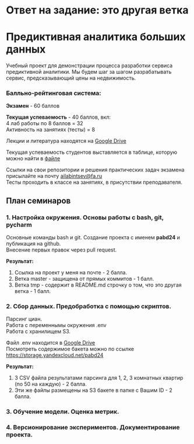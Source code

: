 # Ответ на задание: это другая ветка
# Предиктивная аналитика больших данных

Учебный проект для демонстрации процесса разработки сервиса предиктивной аналитики.
Мы будем шаг за шагом разрабатывать сервис, предсказывающий цены на недвижимость.

### Балльно-рейтинговая система:

**Экзамен** - 60 баллов

**Текущая успеваемость** - 40 баллов, вкл:  
4 лаб работы по 8 баллов = 32  
Активность на занятиях (тесты) = 8

Лекции и литература находятся
на [Google Drive](https://drive.google.com/drive/folders/1cUry7oySkAJ5OB5lMGQcMceTO2nWxUHT?usp=drive_link)

Текущая успеваемость студентов выставляется в таблице, которую можно найти в [файле](docs/results.csv)

Ссылки на свои репозитории и решения практических задач экзамена присылайте на почту ailabintsev@fa.ru   
Тесты проходить в классе на занятиях, в присутствии преподавателя.

## План семинаров

### 1. Настройка окружения. Основы работы с bash, git, pycharm

Основные команды bash и git.
Создание проекта с именем **pabd24** и публикация на github.  
Внесение первых правок через pull request.

**Результат:**

1. Cсылка на проект у меня на почте - 2 балла.
2. Ветка master - защищена от прямых коммитов - 1 балл.
3. Ветка tmp - содержит в README.md строчку о том, что это другая ветка - 1 балл.

### 2. Сбор данных. Предобработка с помощью скриптов.

Парсинг циан.  
Работа с переменнымы окружения .env  
Работа с хранилищем S3.

Файл .env находится
в [Google Drive](https://drive.google.com/drive/folders/1cUry7oySkAJ5OB5lMGQcMceTO2nWxUHT?usp=drive_link)    
Посмотреть содержимое бакета можно по ссылке https://storage.yandexcloud.net/pabd24

**Результат:**

1. 3 CSV файла результатами парсинга для 1, 2, 3 комнатных квартир (по 50 на каждую) - 2 балла.
2. Эти же файлы размещены на S3 бакете в папке с Вашим ID - 2 балла.

### 3. Обучение модели. Оценка метрик.

### 4. Версионирование экспериментов. Документирование проекта.